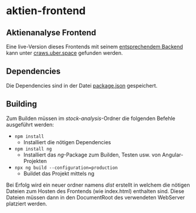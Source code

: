 # aktien-frontend
## Aktienanalyse Frontend

Eine live-Version dieses Frontends mit seinem [entsprechendem Backend](https://github.com/ThatCraws/aktien-backend/tree/develop) kann unter [craws.uber.space](https://craws.uber.space) gefunden werden.

## Dependencies

Die Dependencies sind in der Datei [package.json](stock-analysis/package.json) gespeichert.

## Building

Zum Builden müssen im _stock-analysis_-Ordner die folgenden Befehle ausgeführt werden:

- `npm install`
  -  Installiert die nötigen Dependencies
- `npm install ng`
  - Installiert das _ng_-Package zum Builden, Testen usw. von Angular-Projekten
- `npx ng build --configuration=production`
  - Buildet das Projekt mittels ng

Bei Erfolg wird ein neuer ordner namens _dist_ erstellt in welchem die nötigen Dateien zum Hosten des Frontends (wie index.html) enthalten sind. Diese Dateien müssen dann in den DocumentRoot des verwendeten WebServer platziert werden.
